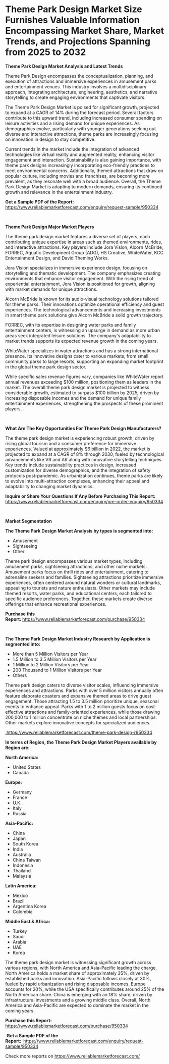 <p><h1>Theme Park Design Market Size Furnishes Valuable Information Encompassing Market Share, Market Trends, and Projections Spanning from 2025 to 2032</h1></p><p><strong>Theme Park Design Market Analysis and Latest Trends</strong></p>
<p><p>Theme Park Design encompasses the conceptualization, planning, and execution of attractions and immersive experiences in amusement parks and entertainment venues. This industry involves a multidisciplinary approach, integrating architecture, engineering, aesthetics, and narrative storytelling to create engaging environments that captivate visitors.</p><p>The Theme Park Design Market is poised for significant growth, projected to expand at a CAGR of 14% during the forecast period. Several factors contribute to this upward trend, including increased consumer spending on leisure activities and a rising demand for unique experiences. As demographics evolve, particularly with younger generations seeking out diverse and interactive attractions, theme parks are increasingly focusing on innovation in design to stay competitive.</p><p>Current trends in the market include the integration of advanced technologies like virtual reality and augmented reality, enhancing visitor engagement and interaction. Sustainability is also gaining importance, with theme park designs increasingly incorporating eco-friendly practices to meet environmental concerns. Additionally, themed attractions that draw on popular culture, including movies and franchises, are becoming more prevalent, as they resonate well with a broad audience. Overall, the Theme Park Design Market is adapting to modern demands, ensuring its continued growth and relevance in the entertainment industry.</p></p>
<p><strong>Get a Sample PDF of the Report:&nbsp;</strong> <a href="https://www.reliablemarketforecast.com/enquiry/request-sample/950334?utm_campaign=2299&utm_medium=2&utm_source=Github&utm_content=ia&utm_term=07032025&utm_id=theme-park-design">https://www.reliablemarketforecast.com/enquiry/request-sample/950334</a></p>
<p>&nbsp;</p>
<p><strong>Theme Park Design Major Market Players</strong></p>
<p><p>The theme park design market features a diverse set of players, each contributing unique expertise in areas such as themed environments, rides, and interactive attractions. Key players include Jora Vision, Alcorn McBride, FORREC, Aquatic Development Group (ADG), HS Creative, WhiteWater, KCC Entertainment Design, and David Theming Works.</p><p>Jora Vision specializes in immersive experience design, focusing on storytelling and thematic development. The company emphasizes creating environments that enhance visitor engagement. With the rising trend of experiential entertainment, Jora Vision is positioned for growth, aligning with market demands for unique attractions.</p><p>Alcorn McBride is known for its audio-visual technology solutions tailored for theme parks. Their innovations optimize operational efficiency and guest experiences. The technological advancements and increasing investments in smart theme park solutions give Alcorn McBride a solid growth trajectory.</p><p>FORREC, with its expertise in designing water parks and family entertainment centers, is witnessing an upsurge in demand as more urban areas seek integrated leisure solutions. The company's adaptability to market trends supports its expected revenue growth in the coming years.</p><p>WhiteWater specializes in water attractions and has a strong international presence. Its innovative designs cater to various markets, from small community parks to large resorts, supporting an expanding market footprint in the global theme park design sector.</p><p>While specific sales revenue figures vary, companies like WhiteWater report annual revenues exceeding $100 million, positioning them as leaders in the market. The overall theme park design market is projected to witness considerable growth, estimated to surpass $100 billion by 2025, driven by increasing disposable incomes and the demand for unique family entertainment experiences, strengthening the prospects of these prominent players.</p></p>
<p>&nbsp;</p>
<p><strong>What Are The Key Opportunities For Theme Park Design Manufacturers?</strong></p>
<p><p>The theme park design market is experiencing robust growth, driven by rising global tourism and a consumer preference for immersive experiences. Valued at approximately $6 billion in 2022, the market is projected to expand at a CAGR of 8% through 2030, fueled by technological advancements like VR and AR along with innovative storytelling techniques. Key trends include sustainability practices in design, increased customization for diverse demographics, and the integration of safety protocols post-pandemic. As urbanization continues, theme parks are likely to evolve into multi-attraction complexes, enhancing their appeal and adaptability to changing market dynamics.</p></p>
<p><strong>Inquire or Share Your Questions If Any Before Purchasing This Report:</strong> <a href="https://www.reliablemarketforecast.com/enquiry/pre-order-enquiry/950334?utm_campaign=2299&utm_medium=2&utm_source=Github&utm_content=ia&utm_term=07032025&utm_id=theme-park-design">https://www.reliablemarketforecast.com/enquiry/pre-order-enquiry/950334</a></p>
<p>&nbsp;</p>
<p><strong>Market Segmentation</strong></p>
<p><strong>The Theme Park Design Market Analysis by types is segmented into:</strong></p>
<p><ul><li>Amusement</li><li>Sightseeing</li><li>Other</li></ul></p>
<p><p>Theme park design encompasses various market types, including amusement parks, sightseeing attractions, and other niche markets. Amusement parks focus on thrill rides and entertainment, catering to adrenaline seekers and families. Sightseeing attractions prioritize immersive experiences, often centered around natural wonders or cultural landmarks, appealing to tourists and nature enthusiasts. Other markets may include themed resorts, water parks, and educational centers, each tailored to specific audience preferences. Together, these markets create diverse offerings that enhance recreational experiences.</p></p>
<p><strong>Purchase this Report:&nbsp;</strong><a href="https://www.reliablemarketforecast.com/purchase/950334?utm_campaign=2299&utm_medium=2&utm_source=Github&utm_content=ia&utm_term=07032025&utm_id=theme-park-design">https://www.reliablemarketforecast.com/purchase/950334</a></p>
<p>&nbsp;</p>
<p><strong>The Theme Park Design Market Industry Research by Application is segmented into:</strong></p>
<p><ul><li>More than 5 Million Visitors per Year</li><li>1.5 Million to 3.5 Million Visitors per Year</li><li>1 Million to 2 Million Visitors per Year</li><li>200 Thousand to 1 Million Visitors per Year</li><li>Others</li></ul></p>
<p><p>Theme park design caters to diverse visitor scales, influencing immersive experiences and attractions. Parks with over 5 million visitors annually often feature elaborate coasters and expansive themed areas to drive guest engagement. Those attracting 1.5 to 3.5 million prioritize unique, seasonal events to enhance appeal. Parks with 1 to 2 million guests focus on cost-effective attractions and family-oriented experiences, while those drawing 200,000 to 1 million concentrate on niche themes and local partnerships. Other markets explore innovative concepts for specialized audiences.</p></p>
<p><a href="https://www.reliablemarketforecast.com/theme-park-design-r950334?utm_campaign=2299&utm_medium=2&utm_source=Github&utm_content=ia&utm_term=07032025&utm_id=theme-park-design">&nbsp;https://www.reliablemarketforecast.com/theme-park-design-r950334</a></p>
<p><strong>In terms of Region, the Theme Park Design Market Players available by Region are:</strong></p>
<p>
    <p> <strong> North America: </strong>
        <ul>
            <li>United States</li>
            <li>Canada</li>
        </ul>
        </p> 
    <p> <strong> Europe: </strong>
        <ul>
            <li>Germany</li>
            <li>France</li>
            <li>U.K.</li>
            <li>Italy</li>
            <li>Russia</li>
        </ul>
        </p> 
    <p> <strong> Asia-Pacific: </strong>
        <ul>
            <li>China</li>
            <li>Japan</li>
            <li>South Korea</li>
            <li>India</li>
            <li>Australia</li>
            <li>China Taiwan</li>
            <li>Indonesia</li>
            <li>Thailand</li>
            <li>Malaysia</li>
        </ul>
        </p> 
    <p> <strong> Latin America: </strong>
        <ul>
            <li>Mexico</li>
            <li>Brazil</li>
            <li>Argentina Korea</li>
            <li>Colombia</li>
        </ul>
        </p> 
    <p> <strong> Middle East & Africa: </strong>
        <ul>
            <li>Turkey</li>
            <li>Saudi</li>
            <li>Arabia</li>
            <li>UAE</li>
            <li>Korea</li>
        </ul>
    </p>
    </p>
<p><p>The theme park design market is witnessing significant growth across various regions, with North America and Asia-Pacific leading the charge. North America holds a market share of approximately 35%, driven by established parks and innovation. Asia-Pacific follows closely at 30%, fueled by rapid urbanization and rising disposable incomes. Europe accounts for 20%, while the USA specifically contributes around 25% of the North American share. China is emerging with an 18% share, driven by infrastructural investments and a growing middle class. Overall, North America and Asia-Pacific are expected to dominate the market in the coming years.</p></p>
<p><strong>Purchase this Report: </strong><a href="https://www.reliablemarketforecast.com/purchase/950334?utm_campaign=2299&utm_medium=2&utm_source=Github&utm_content=ia&utm_term=07032025&utm_id=theme-park-design">https://www.reliablemarketforecast.com/purchase/950334</a></p>
<p>&nbsp;<strong>Get a Sample PDF of the Report:&nbsp;&nbsp;</strong><a href="https://www.reliablemarketforecast.com/enquiry/request-sample/950334?utm_campaign=2299&utm_medium=2&utm_source=Github&utm_content=ia&utm_term=07032025&utm_id=theme-park-design">https://www.reliablemarketforecast.com/enquiry/request-sample/950334</a></p>
<p><strong></strong></p>
<p>Check more reports on <a href="https://www.reliablemarketforecast.com/?utm_campaign=2299&utm_medium=2&utm_source=Github&utm_content=ia&utm_term=07032025&utm_id=theme-park-design">https://www.reliablemarketforecast.com/</a></p>